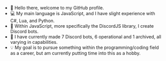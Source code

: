 - 👋 Hello there, welcome to my GitHub profile.
- 💻 My main language is JavaScript, and I have slight experience with C#, Lua, and Python.
- 🤖 Within JavaScript, more specifically the DiscordJS library, I create Discord bots.
- 🎈 I have currently made 7 Discord bots, 6 operational and 1 archived, all varying in capabilities.
- 💡 My goal is to pursue something within the programming/coding field as a career, but am currently putting time into this as a hobby.
